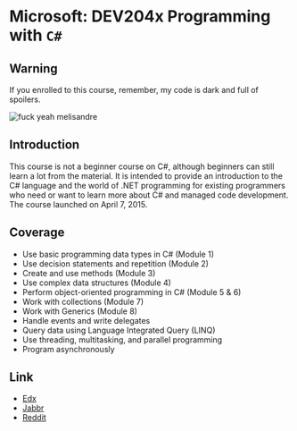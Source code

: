 # Microsoft: DEV204x Programming with `C#`

## Warning

If you enrolled to this course, remember, my code is dark and full of spoilers.

![fuck yeah melisandre](http://31.media.tumblr.com/tumblr_lylbjmCZYm1qjfad9o1_500.gif)

## Introduction

This course is not a beginner course on C#, although beginners can still learn a lot from the material.  It is intended to provide an introduction to the C# language and the world of .NET programming for existing programmers who need or want to learn more about C# and managed code development. The course launched on April 7, 2015.

## Coverage

* Use basic programming data types in C# (Module 1)
* Use decision statements and repetition (Module 2)
* Create and use methods (Module 3)
* Use complex data structures (Module 4)
* Perform object-oriented programming in C# (Module 5 & 6)
* Work with collections (Module 7)
* Work with Generics (Module 8)
* Handle events and write delegates
* Query data using Language Integrated Query (LINQ)
* Use threading, multitasking, and parallel programming
* Program asynchronously

## Link

* [Edx](https://www.edx.org/)
* [Jabbr](https://jabbr.net/#/rooms/edxProgrammingcSharp)
* [Reddit](http://www.reddit.com/r/EdX_CSharp/)
